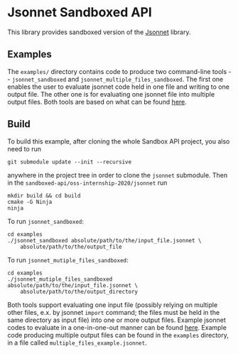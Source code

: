 # Jsonnet Sandboxed API

This library provides sandboxed version of the [Jsonnet](https://github.com/google/jsonnet) library. 

## Examples

The `examples/` directory contains code to produce two command-line tools -- `jsonnet_sandboxed` and `jsonnet_multiple_files_sandboxed`. The first one enables the user to evaluate jsonnet code held in one file and writing to one output file. The other one is for evaluating one jsonnet file into multiple output files.
Both tools are based on what can be found [here](https://github.com/google/jsonnet/blob/master/cmd/jsonnet.cpp).

## Build

To build this example, after cloning the whole Sandbox API project, you also need to run

```
git submodule update --init --recursive
```
anywhere in the project tree in order to clone the `jsonnet` submodule.
Then in the `sandboxed-api/oss-internship-2020/jsonnet` run
```
mkdir build && cd build
cmake -G Ninja
ninja
```
To run `jsonnet_sandboxed`:
```
cd examples
./jsonnet_sandboxed absolute/path/to/the/input_file.jsonnet \ 
    absolute/path/to/the/output_file
```
To run `jsonnet_mutiple_files_sandboxed`:
```
cd examples
./jsonnet_mutiple_files_sandboxed absolute/path/to/the/input_file.jsonnet \ 
    absolute/path/to/the/output_directory
```
Both tools support evaluating one input file (possibly relying on multiple other files, e.x. by jsonnet `import` command; the files must be held in the same directory as input file) into one or more output files. Example jsonnet codes to evaluate in a one-in-one-out manner can be found [here](https://github.com/google/jsonnet/tree/master/examples). Example code producing multiple output files can be found in the `examples` directory, in a file called `multiple_files_example.jsonnet`.